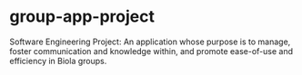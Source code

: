 # group-app-project
Software Engineering Project: An application whose purpose is to manage, foster communication and knowledge within, and promote ease-of-use and efficiency in Biola groups.
